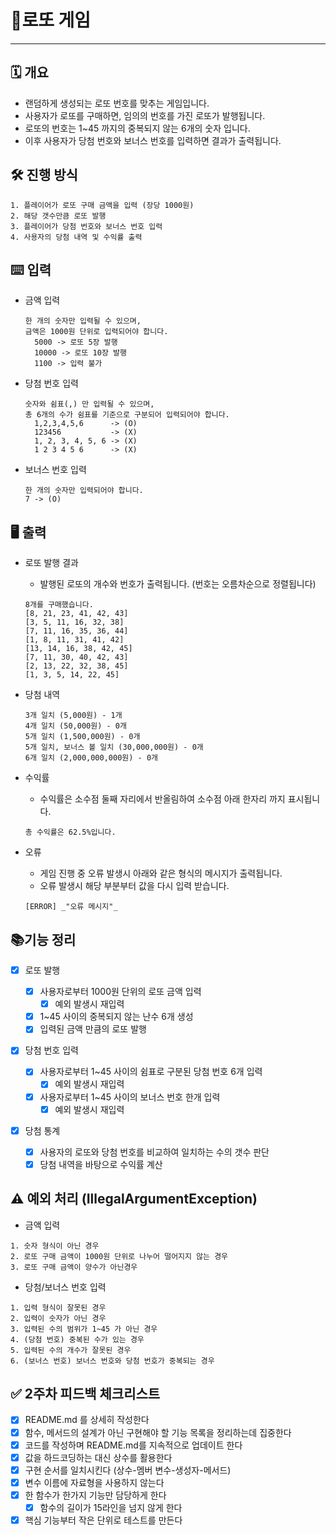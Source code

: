# 🎱로또 게임

---

## 🗓️ 개요

- 랜덤하게 생성되는 로또 번호를 맞추는 게임입니다.
- 사용자가 로또를 구매하면, 임의의 번호를 가진 로또가 발행됩니다.
- 로또의 번호는 1~45 까지의 중복되지 않는 6개의 숫자 입니다.
- 이후 사용자가 당첨 번호와 보너스 번호를 입력하면 결과가 출력됩니다.

## 🛠️ 진행 방식

```
1. 플레이어가 로또 구매 금액을 입력 (장당 1000원)
2. 해당 갯수만큼 로또 발행
3. 플레이어가 당첨 번호와 보너스 번호 입력
4. 사용자의 당첨 내역 및 수익률 출력
```

## ⌨️ 입력

- 금액 입력
  ```
  한 개의 숫자만 입력될 수 있으며,
  금액은 1000원 단위로 입력되어야 합니다.
    5000 -> 로또 5장 발행
    10000 -> 로또 10장 발행
    1100 -> 입력 불가
  ```
- 당첨 번호 입력
  ```
  숫자와 쉼표(,) 만 입력될 수 있으며,
  총 6개의 수가 쉼표를 기준으로 구분되어 입력되어야 합니다.
    1,2,3,4,5,6      -> (O)
    123456           -> (X)
    1, 2, 3, 4, 5, 6 -> (X)
    1 2 3 4 5 6      -> (X)
  ```
- 보너스 번호 입력
    ```
    한 개의 숫자만 입력되어야 합니다.
    7 -> (O)    
    ```

## 🖥️ 출력

- 로또 발행 결과
    - 발행된 로또의 개수와 번호가 출력됩니다.
      (번호는 오름차순으로 정렬됩니다)
    ```
    8개를 구매했습니다.
    [8, 21, 23, 41, 42, 43] 
    [3, 5, 11, 16, 32, 38] 
    [7, 11, 16, 35, 36, 44] 
    [1, 8, 11, 31, 41, 42] 
    [13, 14, 16, 38, 42, 45] 
    [7, 11, 30, 40, 42, 43] 
    [2, 13, 22, 32, 38, 45] 
    [1, 3, 5, 14, 22, 45]
    ```

- 당첨 내역
    ```
    3개 일치 (5,000원) - 1개
    4개 일치 (50,000원) - 0개
    5개 일치 (1,500,000원) - 0개
    5개 일치, 보너스 볼 일치 (30,000,000원) - 0개
    6개 일치 (2,000,000,000원) - 0개
    ```
- 수익률
    - 수익률은 소수점 둘째 자리에서 반올림하여 소수점 아래 한자리 까지 표시됩니다.
  ```
  총 수익률은 62.5%입니다.
  ```
- 오류
    - 게임 진행 중 오류 발생시 아래와 같은 형식의 메시지가 출력됩니다.
    - 오류 발생시 해당 부분부터 값을 다시 입력 받습니다.
  ```
  [ERROR] _"오류 메시지"_
  ```

## 📚기능 정리

- [x] 로또 발행

    - [x] 사용자로부터 1000원 단위의 로또 금액 입력
        - [x] 예외 발생시 재입력
    - [x] 1~45 사이의 중복되지 않는 난수 6개 생성
    - [x] 입력된 금액 만큼의 로또 발행

- [x] 당첨 번호 입력

    - [x] 사용자로부터 1~45 사이의 쉼표로 구분된 당첨 번호 6개 입력
        - [x] 예외 발생시 재입력
    - [x] 사용자로부터 1~45 사이의 보너스 번호 한개 입력
        - [x] 예외 발생시 재입력

- [x] 당첨 통계

    - [x] 사용자의 로또와 당첨 번호를 비교하여 일치하는 수의 갯수 판단
    - [x] 당첨 내역을 바탕으로 수익률 계산

## ⚠️️ 예외 처리 (IllegalArgumentException)

- 금액 입력

```
1. 숫자 형식이 아닌 경우
2. 로또 구매 금액이 1000원 단위로 나누어 떨어지지 않는 경우
3. 로또 구매 금액이 양수가 아닌경우
```

- 당첨/보너스 번호 입력

```
1. 입력 형식이 잘못된 경우
2. 입력이 숫자가 아닌 경우
3. 입력된 수의 범위가 1~45 가 아닌 경우
4. (당첨 번호) 중복된 수가 있는 경우
5. 입력된 수의 개수가 잘못된 경우
6. (보너스 번호) 보너스 번호와 당첨 번호가 중복되는 경우
```

## ✅ 2주차 피드백 체크리스트

- [x] README.md 를 상세히 작성한다
- [x] 함수, 메서드의 설계가 아닌 구현해야 할 기능 목록을 정리하는데 집중한다
- [x] 코드를 작성하며 README.md를 지속적으로 업데이트 한다
- [x] 값을 하드코딩하는 대신 상수를 활용한다
- [x] 구현 순서를 일치시킨다 (상수-멤버 변수-생성자-메서드)
- [x] 변수 이름에 자료형을 사용하지 않는다
- [x] 한 함수가 한가지 기능만 담당하게 한다
    - [x] 함수의 길이가 15라인을 넘지 않게 한다
- [x] 핵심 기능부터 작은 단위로 테스트를 만든다